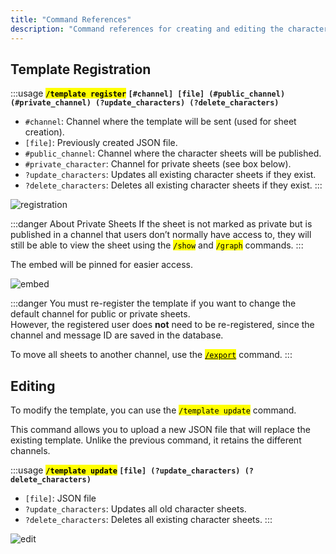 ```yaml
---
title: "Command References"
description: "Command references for creating and editing the character sheet template."
---
```


## Template Registration

:::usage
**<mark>`/template register`</mark> `[#channel] [file] (#public_channel) (#private_channel) (?update_characters) (?delete_characters)`**
- `#channel`: Channel where the template will be sent (used for sheet creation).
- `[file]`: Previously created JSON file.
- `#public_channel`: Channel where the character sheets will be published.
- `#private_character`: Channel for private sheets (see box below).
- `?update_characters`: Updates all existing character sheets if they exist.
- `?delete_characters`: Deletes all existing character sheets if they exist.
:::

![registration](/assets/register/cmd_add_en.png)

:::danger About Private Sheets
If the sheet is not marked as private but is published in a channel that users don’t normally have access to, they will still be able to view the sheet using the <mark>`/show`</mark> and <mark>`/graph`</mark> commands.
:::

The embed will be pinned for easier access.

![embed](/assets/register/embed_template.png)

:::danger
You must re-register the template if you want to change the default channel for public or private sheets.  
However, the registered user does **not** need to be re-registered, since the channel and message ID are saved in the database.

To move all sheets to another channel, use the [<mark>`/export`</mark>](../import_export.md) command.
:::

## Editing

To modify the template, you can use the <mark>`/template update`</mark> command.

This command allows you to upload a new JSON file that will replace the existing template. Unlike the previous command, it retains the different channels.

:::usage
**<mark>`/template update`</mark> `[file] (?update_characters) (?delete_characters)`**
- `[file]`: JSON file
- `?update_characters`: Updates all old character sheets.
- `?delete_characters`: Deletes all existing character sheets.
:::

![edit](/assets/register/modif_template_en.png)
